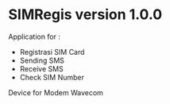 # SIMRegis version 1.0.0

Application for :
- Registrasi SIM Card
- Sending SMS
- Receive SMS
- Check SIM Number

Device for Modem Wavecom
